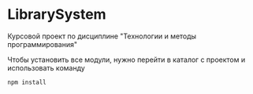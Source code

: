 # LibrarySystem
Курсовой проект по дисциплине "Технологии и методы программирования"


Чтобы установить все модули, нужно перейти в каталог с проектом и использовать команду
```sh
npm install
```
